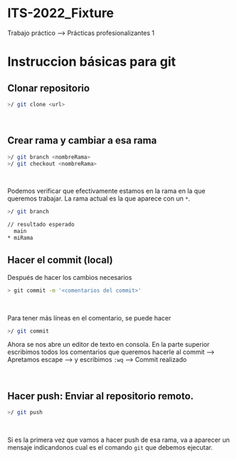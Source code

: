 # ITS-2022_Fixture

Trabajo práctico --> Prácticas profesionalizantes 1

# Instruccion básicas para git

## Clonar repositorio
```bash
>/ git clone <url>
```
<br>

## Crear rama y cambiar a esa rama
```bash
>/ git branch <nombreRama>
>/ git checkout <nombreRama>
```
<br>

Podemos verificar que efectivamente estamos en la rama en la que queremos trabajar. La rama actual es la que aparece con un `*`.
```bash
>/ git branch

// resultado esperado
  main
* miRama
```


## Hacer el commit (local)
Después de hacer los cambios necesarios
```bash
> git commit -m '<comentarios del commit>'
```
<br>

Para tener más líneas en el comentario, se puede hacer
```bash
>/ git commit
```
Ahora se nos abre un editor de texto en consola. En la parte superior escribimos todos los comentarios que queremos hacerle al commit --> Apretamos escape --> y escribimos `:wq` --> Commit realizado

<br>

## Hacer push: Enviar al repositorio remoto.
```bash
>/ git push
```
<br>

Si es la primera vez que vamos a hacer push de esa rama, va a aparecer un mensaje indicandonos cual es el comando `git` que debemos ejecutar.

